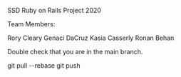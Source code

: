 SSD Ruby on Rails Project 2020

Team Members: 

Rory Cleary
Genaci DaCruz
Kasia Casserly
Ronan Behan








Double check that you are in the main branch.

git pull --rebase
git push
